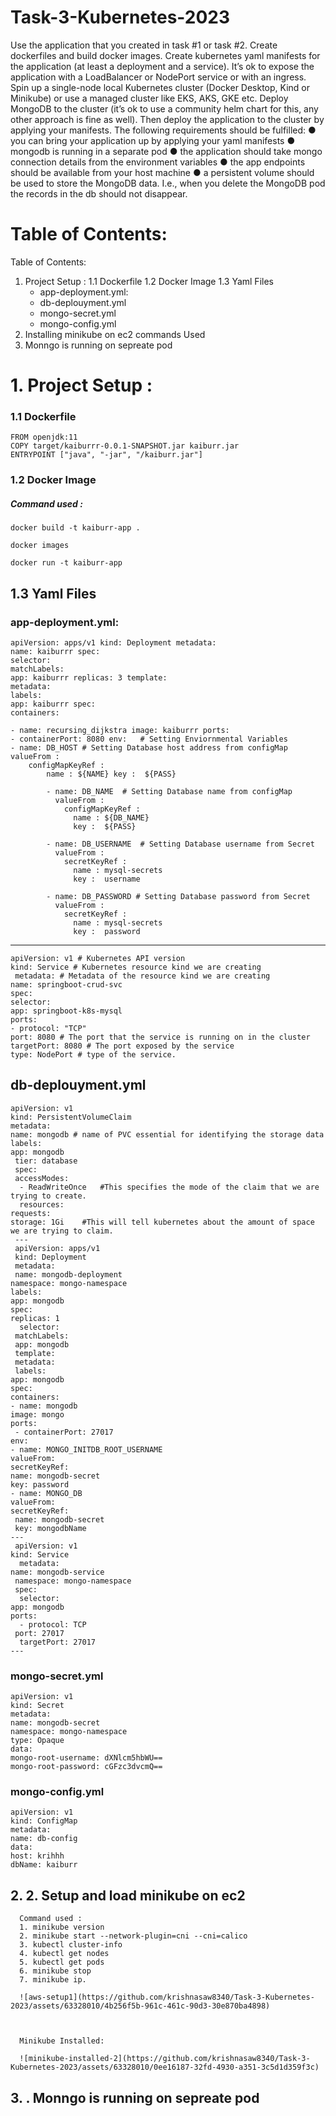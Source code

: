﻿# Task-3-Kubernetes-2023

Use the application that you created in task #1 or task #2. Create dockerfiles and build docker
images. Create kubernetes yaml manifests for the application (at least a deployment and a
service). It’s ok to expose the application with a LoadBalancer or NodePort service or with an
ingress. Spin up a single-node local Kubernetes cluster (Docker Desktop, Kind or Minikube) or
use a managed cluster like EKS, AKS, GKE etc. Deploy MongoDB to the cluster (it’s ok to use a
community helm chart for this, any other approach is fine as well). Then deploy the application
to the cluster by applying your manifests. The following requirements should be fulfilled:
● you can bring your application up by applying your yaml manifests
● mongodb is running in a separate pod
● the application should take mongo connection details from the environment variables
● the app endpoints should be available from your host machine
● a persistent volume should be used to store the MongoDB data. I.e., when you delete
the MongoDB pod the records in the db should not disappear.

# Table of Contents:

Table of Contents:
1. Project Setup :
   1.1 Dockerfile
   1.2 Docker Image
   1.3 Yaml Files
   - app-deployment.yml:
   - db-deplouyment.yml
   - mongo-secret.yml
   - mongo-config.yml
2. Installing minikube on ec2
   commands Used
3. Monngo is running on sepreate pod


# 1. Project Setup :

### 1.1 Dockerfile
    FROM openjdk:11
    COPY target/kaiburrr-0.0.1-SNAPSHOT.jar kaiburr.jar
    ENTRYPOINT ["java", "-jar", "/kaiburr.jar"]


### 1.2 Docker Image
##### Command used :
    docker build -t kaiburr-app .

    docker images

    docker run -t kaiburr-app 


## 1.3 Yaml Files
### app-deployment.yml:

    apiVersion: apps/v1 kind: Deployment metadata:
    name: kaiburrr spec:
    selector:
    matchLabels:
    app: kaiburrr replicas: 3 template:
    metadata:
    labels:
    app: kaiburrr spec:
    containers:

    - name: recursing_dijkstra image: kaiburrr ports:
    - containerPort: 8080 env:   # Setting Enviornmental Variables
    - name: DB_HOST # Setting Database host address from configMap valueFrom :
        configMapKeyRef :
            name : ${NAME} key :  ${PASS}

            - name: DB_NAME  # Setting Database name from configMap
              valueFrom :
                configMapKeyRef :
                  name : ${DB_NAME}
                  key :  ${PASS}

            - name: DB_USERNAME  # Setting Database username from Secret
              valueFrom :
                secretKeyRef :
                  name : mysql-secrets
                  key :  username

            - name: DB_PASSWORD # Setting Database password from Secret
              valueFrom :
                secretKeyRef :
                  name : mysql-secrets
                  key :  password

---

    apiVersion: v1 # Kubernetes API version
    kind: Service # Kubernetes resource kind we are creating
     metadata: # Metadata of the resource kind we are creating
    name: springboot-crud-svc
    spec:
    selector:
    app: springboot-k8s-mysql
    ports:
    - protocol: "TCP"
    port: 8080 # The port that the service is running on in the cluster
    targetPort: 8080 # The port exposed by the service
    type: NodePort # type of the service. 


## db-deplouyment.yml

    apiVersion: v1
    kind: PersistentVolumeClaim
    metadata:
    name: mongodb # name of PVC essential for identifying the storage data
    labels:
    app: mongodb
     tier: database
     spec:
     accessModes:
      - ReadWriteOnce   #This specifies the mode of the claim that we are trying to create.
      resources:
    requests:
    storage: 1Gi    #This will tell kubernetes about the amount of space we are trying to claim.
     ---
     apiVersion: apps/v1
     kind: Deployment
     metadata:
     name: mongodb-deployment
    namespace: mongo-namespace
    labels:
    app: mongodb
    spec:
    replicas: 1
      selector:
     matchLabels:
     app: mongodb
     template:
     metadata:
     labels: 
    app: mongodb
    spec:
    containers:
    - name: mongodb
    image: mongo 
    ports:
     - containerPort: 27017
    env:
    - name: MONGO_INITDB_ROOT_USERNAME
    valueFrom:
    secretKeyRef:
    name: mongodb-secret
    key: password
    - name: MONGO_DB
    valueFrom:
    secretKeyRef:
     name: mongodb-secret
     key: mongodbName
    ---
     apiVersion: v1
    kind: Service
      metadata:
    name: mongodb-service 
     namespace: mongo-namespace
     spec:
      selector:
    app: mongodb   
    ports:
      - protocol: TCP
     port: 27017
      targetPort: 27017 
    ---



### mongo-secret.yml
    apiVersion: v1
    kind: Secret
    metadata:
    name: mongodb-secret
    namespace: mongo-namespace
    type: Opaque
    data:
    mongo-root-username: dXNlcm5hbWU==
    mongo-root-password: cGFzc3dvcmQ==


### mongo-config.yml
    apiVersion: v1
    kind: ConfigMap
    metadata:
    name: db-config
    data:
    host: krihhh 
    dbName: kaiburr

## 2. 2. Setup and load minikube on ec2
      Command used :
      1. minikube version 
      2. minikube start --network-plugin=cni --cni=calico
      3. kubectl cluster-info
      4. kubectl get nodes
      5. kubectl get pods
      6. minikube stop
      7. minikube ip.

      ![aws-setup1](https://github.com/krishnasaw8340/Task-3-Kubernetes-2023/assets/63328010/4b256f5b-961c-461c-90d3-30e870ba4898)



      Minikube Installed:
   
      ![minikube-installed-2](https://github.com/krishnasaw8340/Task-3-Kubernetes-2023/assets/63328010/0ee16187-32fd-4930-a351-3c5d1d359f3c)

   


## 3. . Monngo is running on sepreate pod
